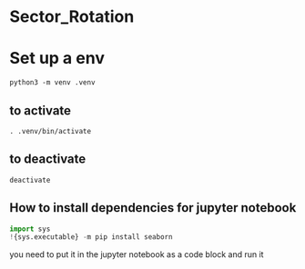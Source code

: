 # Sector_Rotation

# Set up a env 
```
python3 -m venv .venv
```
## to activate
```
. .venv/bin/activate
```

## to deactivate
```
deactivate
```

## How to install dependencies for jupyter notebook
```python
import sys
!{sys.executable} -m pip install seaborn
```
you need to put it in the jupyter notebook as a code block and run it